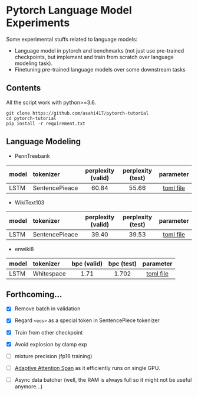 # Pytorch Language Model Experiments
Some experimental stuffs related to language models:
- Language model in pytorch and benchmarks (not just use pre-trained checkpoints, but implement and train from scratch over language modeling task).
- Finetuning pre-trained language models over some downstream tasks

## Contents
All the script work with python>=3.6. 

```
git clone https://github.com/asahi417/pytorch-tutorial
cd pytorch-tutorial
pip install -r requirement.txt
```

## Language Modeling  

- PennTreebank

| model | tokenizer      |  perplexity (valid) | perplexity (test)  | parameter |
| ----- |:---------------|:-------------------:|:------------------:|:---------:|
| LSTM  | SentencePieace | 60.84               | 55.66              | [toml file](./parameters/PennTreebank/SentencePieceBPETokenizer/lstm.toml) | 

- WikiText103

| model | tokenizer      |  perplexity (valid) | perplexity (test)  | parameter |
| ----- |:---------------|:-------------------:|:------------------:|:---------:|
| LSTM  | SentencePieace | 39.40               | 39.53              | [toml file](./parameters/WikiText103/SentencePieceBPETokenizer/lstm.toml) | 

- enwiki8

| model | tokenizer      |  bpc (valid) | bpc (test)  | parameter |
| ----- |:---------------|:------------:|:-----------:|:---------:|
| LSTM  | Whitespace     | 1.71         | 1.702       | [toml file](./parameters/enwiki8/WhitespaceTokenizer/lstm.toml) | 


## Forthcoming...
- [x] Remove batch in validation
- [x] Regard `<eos>` as a special token in SentencePiece tokenizer
- [x] Train from other checkpoint
- [x] Avoid explosion by clamp exp 
- [ ] mixture precision (fp16 training) 
- [ ] [Adaptive Attention Span](https://arxiv.org/pdf/1905.07799.pdf) as it efficiently runs on single GPU.
- [ ] Async data batcher (well, the RAM is always full so it might not be useful anymore...)

  
